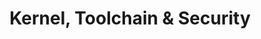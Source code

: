 ---
id: 4
title: Kernel, Toolchain & Security
permalink: /kernel-toolchain-and-security/
image: /assets/images/content/Kernel_Toolchain_Security.png
description: >
    Fundamentals are the technologies that are essential to maintaining
    the health of software.. We want to facilitate the access to
    maintainers, support regression testing, improve compiler technology
    and increase the security across the Arm ecosystem
jumbotron:
    class: theme_banner 
    title: Kernel, Toolchain & Security
    description: >
        Fundamentals are the technologies that are essential to maintaining
        the health of software.. We want to facilitate the access to
        maintainers, support regression testing, improve compiler technology
        and increase the security across the Arm ecosystem
    image: /assets/images/content/Kernel_Toolchain_Security.png
flow:
    - row: container_row
      sections:
       - format: block
         style: text-white 
         item_width: "3"
         block_section_content:
           blocks:
              - title: Kernel, Toolchain & Security Presentation
                image: /assets/images/content/screen_1.jpg
                background_image: true
                style: text-center
                buttons:
                   - title: View
                     url: /about/
              - title: Kernel, Toolchain & Security Video
                image: /assets/images/content/screen_2.jpg
                background_image: true
                style: text-center
                buttons:
                   - title: View
                     url: /about/
              - title: Kernel, Toolchain & Security Blogs
                image: /assets/images/content/screen_3.jpg
                background_image: true
                style: text-center
                buttons:
                   - title: View
                     url: /about/
    # - row: container_row
    #   style: bg-secondary related_projects
    #   sections:
    #     - format: title
    #       title_content:
    #         size: h2
    #         text: >
    #             Related Projects
    #     - format: custom_include
    #       source: themes/related_projects.html
    - row: container_row
      style: associated_members
      sections:
        - format: title
          title_content:
            size: h2
            text: >
                Associated Members
        - format: custom_include
          source: themes/associated_members.html
---